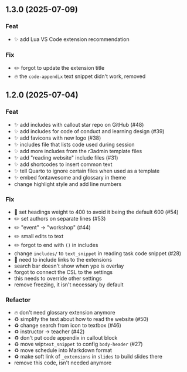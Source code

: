 ## 1.3.0 (2025-07-09)

### Feat

- :sparkles: add Lua VS Code extension recommendation

### Fix

- :pencil2: forgot to update the extension title
- :fire: the `code-appendix` text snippet didn't work, removed

## 1.2.0 (2025-07-04)

### Feat

- :sparkles: add includes with callout star repo on GitHub (#48)
- :sparkles: add includes for code of conduct and learning design (#39)
- ✨ add favicons with new logo (#38)
- :sparkles: includes file that lists code used during session
- :sparkles: add more includes from the r3admin template files
- :sparkles: add "reading website" include files (#31)
- :sparkles: add shortcodes to insert common text
- :sparkles: tell Quarto to ignore certain files when used as a template
- :sparkles: embed fontawesome and glossary in theme
- change highlight style and add line numbers

### Fix

- :lipstick: set headings weight to 400 to avoid it being the default 600 (#54)
- :pencil2: set authors on separate lines (#53)
- :pencil2: "event" -> "workshop" (#44)
- :pencil2: small edits to text
- :pencil2: forgot to end with `()` in includes
- change `includes/` to `text_snippet` in reading task code snippet (#28)
- :bug: need to include links to the extensions
- search bar doesn't show when ype is overlay
- forgot to connect the CSL to the settings
- this needs to override other settings
- remove freezing, it isn't necessary by default

### Refactor

- :fire: don't need glossary extension anymore
- :recycle: simplify the text about how to read the website (#50)
- :recycle: change search from icon to textbox (#46)
- :recycle: instructor -> teacher (#42)
- :recycle: don't put code appendix in callout block
- ♻️  move wip`text_snippet` to config `body-header` (#27)
- :recycle: move schedule into Markdown format
- :recycle: make soft link of `_extensions` in `slides` to build slides there
- remove this code, isn't needed anymore
